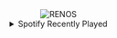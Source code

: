 <div align="center">
<picture>
    <source media="(prefers-color-scheme: dark)" srcset="https://i.ibb.co/5xtzzQrX/output-gif.gif">
    <source media="(prefers-color-scheme: light)" srcset="https://i.ibb.co/5xtzzQrX/output-gif.gif">
    <img alt="RENOS" src="https://i.ibb.co/5xtzzQrX/output-gif.gif">
</picture>
<details>
<summary>Spotify Recently Played</summary>
<img src="https://spotify-recently-played-readme.vercel.app/api?user=31d6d6zerc5ct6kck32na2ozsqf4&unique=1&width=400" alt="Spotify" />
</details>
</div>

<!-- Image deletion URL: https://ibb.co/NnQkk09g/9321d3f4a0fe3f23c523889b13cfa44d -->